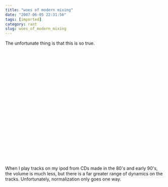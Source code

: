 ```yaml
---
title: "woes of modern mixing"
date: "2007-06-05 22:31:56"
tags: [imported]
category: rant
slug: woes_of_modern_mixing
---
```

	

The unfortunate thing is that this is so true.

<object width="425" height="350"><param name="movie" value="http://www.youtube.com/v/3Gmex_4hreQ"></param><param name="wmode" value="transparent"></param><embed src="http://www.youtube.com/v/3Gmex_4hreQ" type="application/x-shockwave-flash" wmode="transparent" width="425" height="350"></embed></object>

When I play tracks on my ipod from CDs made in the 80's and early 90's, the volume is much less, but there is a far greater range of dynamics on the tracks.  Unfortunately, normalization only goes one way.
